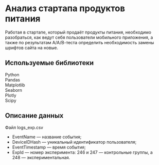 # Анализ стартапа продуктов питания

Работая в стартапе, который продаёт продукты питания, необходимо разобраться, как ведут себя пользователи мобильного приложения, а также по результатам А/А/В-теста определить необходимость замены шрифтов сайта на новые.

## Используемые библиотеки

Python  
Pandas  
Matplotlib  
Seaborn  
Plotly  
Scipy  

## Описание данных

Файл logs_exp.csv
* EventName — название события;
* DeviceIDHash — уникальный идентификатор пользователя;
* EventTimestamp — время события;
* ExpId — номер эксперимента: 246 и 247 — контрольные группы, а 248 — экспериментальная.
